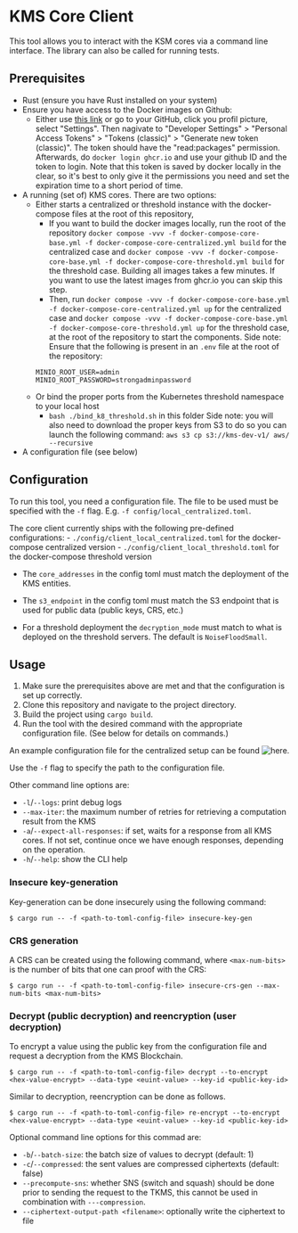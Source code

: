 # KMS Core Client

This tool allows you to interact with the KSM cores via a command line interface.
The library can also be called for running tests.

## Prerequisites

- Rust (ensure you have Rust installed on your system)
- Ensure you have access to the Docker images on Github:
  - Either use [this link](https://github.com/settings/tokens) or go to your GitHub, click you profil picture, select "Settings". Then nagivate to "Developer Settings" > "Personal Access Tokens" > "Tokens (classic)" > "Generate new token (classic)". The token should have the "read:packages" permission. Afterwards, do `docker login ghcr.io` and use your github ID and the token to login. Note that this token is saved by docker locally in the clear, so it's best to only give it the permissions you need and set the expiration time to a short period of time.
- A running (set of) KMS cores. There are two options:
    - Either starts a centralized or threshold instance with the docker-compose files at the root of this repository,
        - If you want to build the docker images locally, run the root of the repository `docker compose -vvv -f docker-compose-core-base.yml -f docker-compose-core-centralized.yml build` for the centralized case and `docker compose -vvv -f docker-compose-core-base.yml -f docker-compose-core-threshold.yml build` for the threshold case. Building all images takes a few minutes. If you want to use the latest images from ghcr.io you can skip this step.
        - Then, run `docker compose -vvv -f docker-compose-core-base.yml -f docker-compose-core-centralized.yml up` for the centralized case and `docker compose -vvv -f docker-compose-core-base.yml -f docker-compose-core-threshold.yml up` for the threshold case, at the root of the repository to start the components.
        Side note: Ensure that the following is present in an `.env` file at the root of the repository:
        ```
        MINIO_ROOT_USER=admin
        MINIO_ROOT_PASSWORD=strongadminpassword
        ```
    - Or bind the proper ports from the Kubernetes threshold namespace to your local host
        - `bash ./bind_k8_threshold.sh` in this folder
        Side note: you will also need to download the proper keys from S3 to do so you can launch the following command: `aws s3 cp s3://kms-dev-v1/ aws/ --recursive`
- A configuration file (see below)

## Configuration

To run this tool, you need a configuration file.
The file to be used must be specified with the `-f` flag. E.g. `-f config/local_centralized.toml`.

The core client currently ships with the following pre-defined configurations:
    - `./config/client_local_centralized.toml` for the docker-compose centralized version
    - `./config/client_local_threshold.toml` for the docker-compose threshold version

- The `core_addresses` in the config toml must match the deployment of the KMS entities.

- The `s3_endpoint` in the config toml must match the S3 endpoint that is used for public data (public keys, CRS, etc.)

- For a threshold deployment the `decryption_mode` must match to what is deployed on the threshold servers. The default is `NoiseFloodSmall`.


## Usage

1. Make sure the prerequisites above are met and that the configuration is set up correctly.
2. Clone this repository and navigate to the project directory.
3. Build the project using `cargo build`.
4. Run the tool with the desired command with the appropriate configuration file. (See below for details on commands.)

An example configuration file for the centralized setup can be found ![here](./config/client_local_centralized.toml).

Use the `-f` flag to specify the path to the configuration file.

Other command line options are:
 - `-l`/`--logs`: print debug logs
 - `--max-iter`: the maximum number of retries for retrieving a computation result from the KMS
 - `-a`/`--expect-all-responses`: if set, waits for a response from all KMS cores. If not set, continue once we have enough responses, depending on the operation.
 - `-h`/`--help`: show the CLI help

### Insecure key-generation

Key-generation can be done insecurely using the following command:

```{bash}
$ cargo run -- -f <path-to-toml-config-file> insecure-key-gen
```

### CRS generation

A CRS can be created using the following command, where `<max-num-bits>` is the number of bits that one can proof with the CRS:

```{bash}
$ cargo run -- -f <path-to-toml-config-file> insecure-crs-gen --max-num-bits <max-num-bits>
```

### Decrypt (public decryption) and reencryption (user decryption)

To encrypt a value using the public key from the configuration file and request a decryption from the KMS Blockchain.

```{bash}
$ cargo run -- -f <path-to-toml-config-file> decrypt --to-encrypt <hex-value-encrypt> --data-type <euint-value> --key-id <public-key-id>
```

Similar to decryption, reencryption can be done as follows.

```{bash}
$ cargo run -- -f <path-to-toml-config-file> re-encrypt --to-encrypt <hex-value-encrypt> --data-type <euint-value> --key-id <public-key-id>
```

Optional command line options for this commad are:
 - `-b`/`--batch-size`: the batch size of values to decrypt (default: 1)
 - `-c`/`--compressed`: the sent values are compressed ciphertexts (default: false)
 - `--precompute-sns`: whether SNS (switch and squash) should be done prior to sending the request to the TKMS,
    this cannot be used in combination with `---compression`.
 - `--ciphertext-output-path <filename>`: optionally write the ciphertext to file

